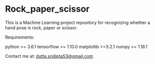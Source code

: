 # Rock_paper_scissor

This is a Machine Learning project repository for recognizing whether a hand pose is rock, paper or scissor.

Requirements:

python >= 3.6.1
tensorflow >= 1.10.0
matplotlib >=3.2.1
numpy >= 1.18.1

Contact me at: dutta.sridipta53@gmail.com
